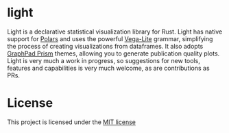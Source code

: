 # light
Light is a declarative statistical visualization library for Rust.
Light has native support for [Polars](https://github.com/pola-rs/polars) and uses the powerful [Vega-Lite](https://altair-viz.github.io/) grammar, simplifying the process of creating visualizations from dataframes. It also adopts [GraphPad Prism](https://www.graphpad.com/scientific-software/prism/www.graphpad.com/scientific-software/prism/) themes, allowing you to generate publication quality plots.
Light is very much a work in progress, so suggestions for new tools, features and capabilities is very much welcome, as are contributions as PRs.

# License
This project is licensed under the [MIT license](https://github.com/wangjiawen2013/pypies/blob/main/LICENSE)
